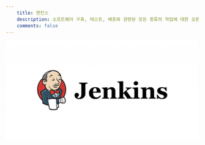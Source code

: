 ```yaml
---
    title: 젠킨스
    description: 소프트웨어 구축, 테스트, 배포와 관련된 모든 종류의 작업에 대한 오픈 소스 자동화 서버
    comments: false
---
```


![](/images/logo/jenkins.png)

